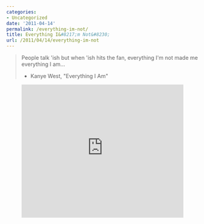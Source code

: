 ```yaml
---
categories:
- Uncategorized
date: '2011-04-14'
permalink: /everything-im-not/
title: Everything I&#8217;m Not&#8230;
url: /2011/04/14/everything-im-not
---
```


<blockquote>People talk 'ish but when 'ish hits the fan, everything I'm not made me everything I am...

- Kanye West, "Everything I Am"</blockquote>

<p align="center"><iframe title="YouTube video player" width="425" height="349" src="https://www.youtube.com/embed/CJs-KYWHOwo?rel=0" frameborder="0" allowfullscreen></iframe></p>